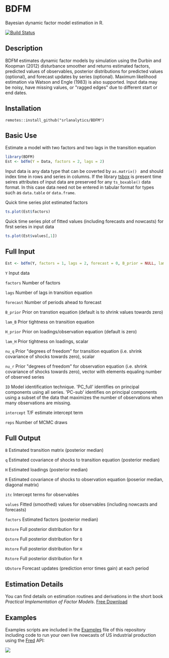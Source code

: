 # BDFM
Bayesian dynamic factor model estimation in R.

[![Build Status](https://travis-ci.org/christophsax/tsbox.svg?branch=master)](https://travis-ci.org/srlanalytics/BDFM)

## Description

BDFM estimates dynamic factor models by simulation using the Durbin and Koopman (2012) disturbance smoother and returns estimated factors, predicted values of observables, posterior distributions for predicted values (optional), and forecast updates by series (optional). Maximum likelihood estimation via Watson and Engle (1983) is also supported. Input data may be noisy, have missing values, or "ragged edges" due to different start or end dates.

## Installation

```t
remotes::install_github("srlanalytics/BDFM")
```

## Basic Use

Estimate a model with two factors and two lags in the transition equation
```r
library(BDFM)
Est <- bdfm(Y = Data, factors = 2, lags = 2)
```
Input data is any data type that can be coverted by ```as.matrix() ``` and should index time in rows and series in columns. If the library [tsbox](https://github.com/christophsax/tsbox) is present time seires attributes of input data are preserved for any `ts_boxable()` data format. In this case data need not be entered in tabular format for types such as `data.table` or `data.frame`.

Quick time series plot estimated factors
```r
ts.plot(Est$factors)
```
Quick time series plot of fitted values (including forecasts and nowcasts) for first series in input data
```r
ts.plot(Est$values[,1])
```

## Full Input

```r
Est <- bdfm(Y, factors = 1, lags = 2, forecast = 0, B_prior = NULL, lam_B = 0, H_prior = NULL, lam_H = 0, nu_q = 0, nu_r = NULL, ID = 'PC_full', intercept = TRUE, reps = 1000, burn = 500)
```

```Y```           Input data

```factors```     Number of factors

```lags```        Number of lags in transition equation

```forecast```    Number of periods ahead to forecast

```B_prior```     Prior on transtion equation (default is to shrink values towards zero)

```lam_B```       Prior tightness on transition equation

```H_prior```    Prior on loadings/observation equation (default is zero)

```lam_H```      Prior tightness on loadings, scalar

 ```nu_q```      Prior "degrees of freedom" for transition equation (i.e. shrink covariance of shocks towards zero), scalar

```nu_r```       Prior "degrees of freedom" for observation equation (i.e. shrink covariance of shocks towards zero), vector with elements equaling number of observed series

```ID```        Model identification technique. 'PC_full' identifies on principal components using all series. 'PC-sub' identifies on principal components using a subset of the data that maximizes the number of observations when many observations are missing.

```intercept``` T/F estimate intercept term

```reps```      Number of MCMC draws

## Full Output

```B```       Estimated transition matrix (posterior median)

```q```       Estimated covariance of shocks to transition equation (posterior median)

```H```       Estimated loadings (posterior median)

```R```       Estimated covariance of shocks to observation equation (poserior median, diagonal matrix)

```itc```     Intercept terms for observables

```values```  Fitted (smoothed) values for observables (including nowcasts and forecasts)

```factors``` Estimated factors (posterior median)

```Bstore```  Full posterior distribution for ```B```

```Qstore```  Full posterior distribution for ```Q```

```Hstore```  Full posterior distribution for ```H```

```Rstore```  Full posterior distribution for ```R```

```UDstore``` Forecast updates (prediction error times gain) at each period

## Estimation Details

You can find details on estimation routines and derivations in the short book *Practical Implementation of Factor Models*. [Free Download](http://srlquantitative.com)

## Examples

Examples scripts are included in the [Examples](https://github.com/srlanalytics/BDFM/tree/master/inst/Examples) file of this repository including code to run your own live nowcasts of US industrial production using the [Fred](https://fred.stlouisfed.org/) API:

![](https://github.com/srlanalytics/BDFM/blob/master/img/US_IP.png)
